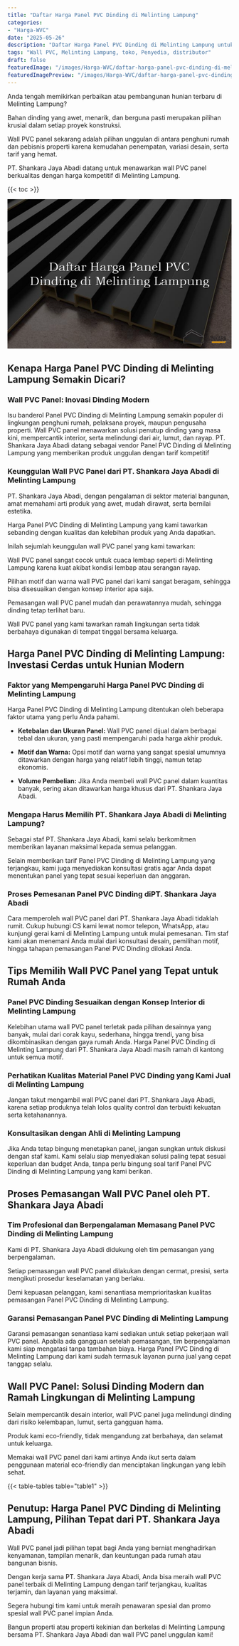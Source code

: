 ```yaml
---
title: "Daftar Harga Panel PVC Dinding di Melinting Lampung"
categories:
- "Harga-WVC"
date: "2025-05-26"
description: "Daftar Harga Panel PVC Dinding di Melinting Lampung untuk rumah, kantor, serta toko. Produk unggulan, beragam motif, warna elegan, beserta servis instalasi dikerjakan oleh tim ahli serta kepastian resmi!|Layanan penyediaan Panel PVC Dinding di Melinting Lampung bagi kebutuhan rumah, perkantoran, maupun gerai, dengan panel berkualitas dan penempatan oleh tenaga ahli ahli dan garansi resmi.|Pilihan Panel PVC Dinding di Melinting Lampung yang andal untuk hunian, office, dan toko, bersama produk unggulan dan pemasangan oleh tenaga ahli profesional dan garansi resmi.|Penyediaan Panel PVC Dinding di Melinting Lampung untuk hunian, kantor, serta toko, beserta material unggulan dan pemasangan dikerjakan oleh tim ahli, lengkap beserta jaminan resmi.}"
tags: "Wall PVC, Melinting Lampung, toko, Penyedia, distributor"
draft: false
featuredImage: "/images/Harga-WVC/daftar-harga-panel-pvc-dinding-di-melinting-lampung.png"
featuredImagePreview: "/images/Harga-WVC/daftar-harga-panel-pvc-dinding-di-melinting-lampung.png"
---
```


Anda tengah memikirkan perbaikan atau pembangunan hunian terbaru di Melinting Lampung?

Bahan dinding yang awet, menarik, dan berguna pasti merupakan pilihan krusial dalam setiap proyek konstruksi.

Wall PVC panel sekarang adalah pilihan unggulan di antara penghuni rumah dan pebisnis properti karena kemudahan penempatan, variasi desain, serta tarif yang hemat.

PT. Shankara Jaya Abadi datang untuk menawarkan wall PVC panel berkualitas dengan harga kompetitif di Melinting Lampung.

{{< toc >}}

![Daftar Harga Panel PVC Dinding di Melinting Lampung](/images/Harga-WVC/Daftar-Harga-Panel-PVC-Dinding-di-Melinting-Lampung.png)


## Kenapa Harga Panel PVC Dinding di Melinting Lampung Semakin Dicari?

### Wall PVC Panel: Inovasi Dinding Modern

Isu banderol Panel PVC Dinding di Melinting Lampung semakin populer di lingkungan penghuni rumah, pelaksana proyek, maupun pengusaha properti. Wall PVC panel menawarkan solusi penutup dinding yang masa kini, mempercantik interior, serta melindungi dari air, lumut, dan rayap. PT. Shankara Jaya Abadi datang sebagai vendor Panel PVC Dinding di Melinting Lampung yang memberikan produk unggulan dengan tarif kompetitif

### Keunggulan Wall PVC Panel dari PT. Shankara Jaya Abadi di Melinting Lampung

PT. Shankara Jaya Abadi, dengan pengalaman di sektor material bangunan, amat memahami arti produk yang awet, mudah dirawat, serta bernilai estetika.

Harga Panel PVC Dinding di Melinting Lampung yang kami tawarkan sebanding dengan kualitas dan kelebihan produk yang Anda dapatkan.

Inilah sejumlah keunggulan wall PVC panel yang kami tawarkan:

Wall PVC panel sangat cocok untuk cuaca lembap seperti di Melinting Lampung karena kuat akibat kondisi lembap atau serangan rayap.

Pilihan motif dan warna wall PVC panel dari kami sangat beragam, sehingga bisa disesuaikan dengan konsep interior apa saja.

Pemasangan wall PVC panel mudah dan perawatannya mudah, sehingga dinding tetap terlihat baru.

Wall PVC panel yang kami tawarkan ramah lingkungan serta tidak berbahaya digunakan di tempat tinggal bersama keluarga.

## Harga Panel PVC Dinding di Melinting Lampung: Investasi Cerdas untuk Hunian Modern

### Faktor yang Mempengaruhi Harga Panel PVC Dinding di Melinting Lampung

Harga Panel PVC Dinding di Melinting Lampung ditentukan oleh beberapa faktor utama yang perlu Anda pahami.

- **Ketebalan dan Ukuran Panel:** Wall PVC panel dijual dalam berbagai tebal dan ukuran, yang pasti mempengaruhi pada harga akhir produk.

- **Motif dan Warna:** Opsi motif dan warna yang sangat spesial umumnya ditawarkan dengan harga yang relatif lebih tinggi, namun tetap ekonomis.

- **Volume Pembelian:** Jika Anda membeli wall PVC panel dalam kuantitas banyak, sering akan ditawarkan harga khusus dari PT. Shankara Jaya Abadi.

### Mengapa Harus Memilih PT. Shankara Jaya Abadi di Melinting Lampung?

Sebagai staf PT. Shankara Jaya Abadi, kami selalu berkomitmen memberikan layanan maksimal kepada semua pelanggan.

Selain memberikan tarif Panel PVC Dinding di Melinting Lampung yang terjangkau, kami juga menyediakan konsultasi gratis agar Anda dapat menentukan panel yang tepat sesuai keperluan dan anggaran.

### Proses Pemesanan Panel PVC Dinding diPT. Shankara Jaya Abadi

Cara memperoleh wall PVC panel dari PT. Shankara Jaya Abadi tidaklah rumit. Cukup hubungi CS kami lewat nomor telepon, WhatsApp, atau kunjungi gerai kami di Melinting Lampung untuk mulai pemesanan. Tim staf kami akan menemani Anda mulai dari konsultasi desain, pemilihan motif, hingga tahapan pemasangan Panel PVC Dinding dilokasi Anda.

## Tips Memilih Wall PVC Panel yang Tepat untuk Rumah Anda

### Panel PVC Dinding Sesuaikan dengan Konsep Interior di Melinting Lampung

Kelebihan utama wall PVC panel terletak pada pilihan desainnya yang banyak, mulai dari corak kayu, sederhana, hingga trendi, yang bisa dikombinasikan dengan gaya rumah Anda. Harga Panel PVC Dinding di Melinting Lampung dari PT. Shankara Jaya Abadi masih ramah di kantong untuk semua motif.

### Perhatikan Kualitas Material Panel PVC Dinding yang Kami Jual di Melinting Lampung

Jangan takut mengambil wall PVC panel dari PT. Shankara Jaya Abadi, karena setiap produknya telah lolos quality control dan terbukti kekuatan serta ketahanannya.

### Konsultasikan dengan Ahli di Melinting Lampung

Jika Anda tetap bingung menetapkan panel, jangan sungkan untuk diskusi dengan staf kami. Kami selalu siap menyediakan solusi paling tepat sesuai keperluan dan budget Anda, tanpa perlu bingung soal tarif Panel PVC Dinding di Melinting Lampung yang kami berikan.

## Proses Pemasangan Wall PVC Panel oleh PT. Shankara Jaya Abadi

### Tim Profesional dan Berpengalaman Memasang Panel PVC Dinding di Melinting Lampung

Kami di PT. Shankara Jaya Abadi didukung oleh tim pemasangan yang berpengalaman.

Setiap pemasangan wall PVC panel dilakukan dengan cermat, presisi, serta mengikuti prosedur keselamatan yang berlaku.

Demi kepuasan pelanggan, kami senantiasa memprioritaskan kualitas pemasangan Panel PVC Dinding di Melinting Lampung.

### Garansi Pemasangan Panel PVC Dinding di Melinting Lampung

Garansi pemasangan senantiasa kami sediakan untuk setiap pekerjaan wall PVC panel. Apabila ada gangguan setelah pemasangan, tim berpengalaman kami siap mengatasi tanpa tambahan biaya. Harga Panel PVC Dinding di Melinting Lampung dari kami sudah termasuk layanan purna jual yang cepat tanggap selalu.

## Wall PVC Panel: Solusi Dinding Modern dan Ramah Lingkungan di Melinting Lampung

Selain mempercantik desain interior, wall PVC panel juga melindungi dinding dari risiko kelembapan, lumut, serta gangguan hama.

Produk kami eco-friendly, tidak mengandung zat berbahaya, dan selamat untuk keluarga.

Memakai wall PVC panel dari kami artinya Anda ikut serta dalam penggunaan material eco-friendly dan menciptakan lingkungan yang lebih sehat.

{{< table-tables table="table1" >}}

## Penutup: Harga Panel PVC Dinding di Melinting Lampung, Pilihan Tepat dari PT. Shankara Jaya Abadi

Wall PVC panel jadi pilihan tepat bagi Anda yang berniat menghadirkan kenyamanan, tampilan menarik, dan keuntungan pada rumah atau bangunan bisnis.

Dengan kerja sama PT. Shankara Jaya Abadi, Anda bisa meraih wall PVC panel terbaik di Melinting Lampung dengan tarif terjangkau, kualitas terjamin, dan layanan yang maksimal.

Segera hubungi tim kami untuk meraih penawaran spesial dan promo spesial wall PVC panel impian Anda.

Bangun properti atau properti kekinian dan berkelas di Melinting Lampung bersama PT. Shankara Jaya Abadi dan wall PVC panel unggulan kami!
